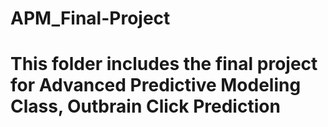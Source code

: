 # APM_Final-Project
# This folder includes the final project for Advanced Predictive Modeling Class, Outbrain Click Prediction
